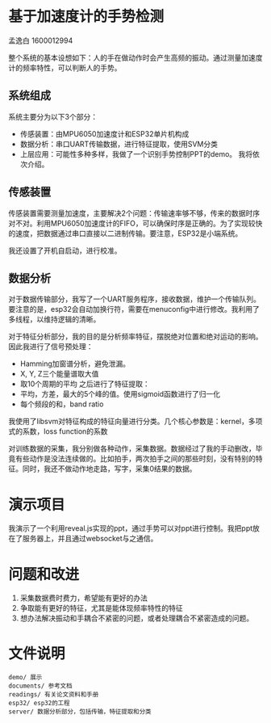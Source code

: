 # 基于加速度计的手势检测

孟逸白 1600012994

整个系统的基本设想如下：人的手在做动作时会产生高频的振动。通过测量加速度计的频率特性，可以判断人的手势。

## 系统组成

系统主要分为以下3个部分：
- 传感装置：由MPU6050加速度计和ESP32单片机构成
- 数据分析：串口UART传输数据，进行特征提取，使用SVM分类 
- 上层应用：可能性多种多样，我做了一个识别手势控制PPT的demo。
我将依次介绍。

## 传感装置

传感装置需要测量加速度，主要解决2个问题：传输速率够不够，传来的数据时序对不对。利用MPU6050加速度计的FIFO，可以确保时序是正确的。为了实现较快的速度，把数据通过串口直接以二进制传输。要注意，ESP32是小端系统。

我还设置了开机自启动，进行校准。

## 数据分析

对于数据传输部分，我写了一个UART服务程序，接收数据，维护一个传输队列。要注意的是，esp32会自动加换行符，需要在menuconfig中进行修改。我利用了多线程，以维持逻辑的清晰。

对于特征分析部分，我的目的是分析频率特征，摆脱绝对位置和绝对运动的影响。因此我进行了信号预处理：
 - Hamming加窗谱分析，避免泄漏。
 - X, Y, Z三个能量谱取大值
 - 取10个周期的平均
之后进行了特征提取：
 - 平均，方差，最大的5个峰的值。使用sigmoid函数进行了归一化
 - 每个频段的和，band ratio

我使用了libsvm对特征构成的特征向量进行分类。几个核心参数是：kernel，多项式的系数，loss function的系数

对训练数据的采集，我分别做各种动作，采集数据。数据经过了我的手动删改，毕竟有些动作是没法连续做的。比如拍手，两次拍手之间的那些时刻，没有特别的特征。同时，我还不做动作地走路，写字，采集0结果的数据。

# 演示项目

我演示了一个利用reveal.js实现的ppt，通过手势可以对ppt进行控制。我把ppt放在了服务器上，并且通过websocket与之通信。

# 问题和改进

1. 采集数据费时费力，希望能有更好的办法
2. 争取能有更好的特征，尤其是能体现频率特性的特征
3. 想办法解决振动和手耦合不紧密的问题，或者处理耦合不紧密造成的问题。

# 文件说明
```
demo/ 展示
documents/ 参考文档
readings/ 有关论文资料和手册
esp32/ esp32的工程
server/ 数据分析部分，包括传输，特征提取和分类
```
